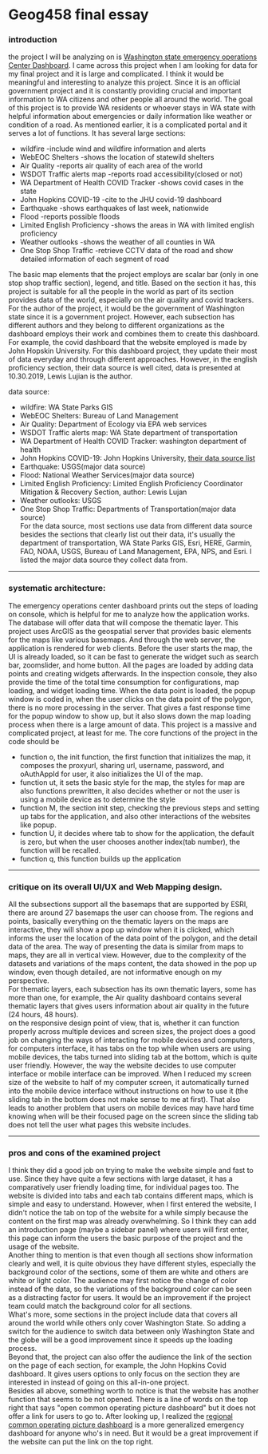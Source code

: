 # Geog458 final essay

### introduction<br/>
   the project I will be analyzing on is [Washington state emergency operations Center Dashboard](https://waseocgis.maps.arcgis.com/apps/MapSeries/index.html?appid=84b17c2a2af8487f97a244b6126834c2). I came across this project when I am looking for data for my final project and it is large and complicated. I think it would be meaningful and interesting to analyze this project. Since it is an official government project and it is constantly providing crucial and important information to WA citizens and other people all around the world. 
   The goal of this project is to provide WA residents or whoever stays in WA state with helpful information about emergencies or daily information like weather or condition of a road. As mentioned earlier, it is a complicated portal and it serves a lot of functions. It has several large sections: 
   - wildfire -include wind and wildfire information and alerts
   - WebEOC Shelters -shows the location of statewild shelters
   - Air Quality -reports air quality of each area of the world
   - WSDOT Traffic alerts map -reports road accessibility(closed or not)
   - WA Department of Health COVID Tracker -shows covid cases in the state
   - John Hopkins COVID-19 -cite to the JHU covid-19 dashboard
   - Earthquake -shows earthquakes of last week, nationwide
   - Flood -reports possible floods
   - Limited English Proficiency -shows the areas in WA with limited english proficiency
   - Weather outlooks -shows the weather of all counties in WA
   - One Stop Shop Traffic -retrieve CCTV data of the road and show detailed information of each segment of road

The basic map elements that the project employs are scalar bar (only in one stop shop traffic section), legend, and title.
Based on the section it has, this project is suitable for all the people in the world as part of its section provides data of the world, especially on the air quality and covid trackers. For the author of the project, it would be the government of Washington state since it is a government project. However, each subsection has different authors and they belong to different organizations as the dashboard employs their work and combines them to create this dashboard. For example, the covid dashboard that the website employed is made by John Hopskin University.
For this dashboard project, they update their most of data everyday and through different approaches. However, in the english proficiency section, their data source is well cited, data is presented at 10.30.2019, Lewis Lujian is the author.

data source:
- wildfire: WA State Parks GIS
- WebEOC Shelters:  Bureau of Land Management
- Air Quality: Department of Ecology via EPA web services
- WSDOT Traffic alerts map: WA State department of transportation
- WA Department of Health COVID Tracker: washington department of health
- John Hopkins COVID-19: John Hopkins University, [their data source list](https://github.com/CSSEGISandData/COVID-19/blob/master/README.md)
- Earthquake: USGS(major data source)
- Flood: National Weather Services(major data source)
- Limited English Proficiency: Limited English Proficiency Coordinator Mitigation & Recovery Section, author: Lewis Lujan
- Weather outlooks: USGS
- One Stop Shop Traffic: Departments of Transportation(major data source)<br/>
For the data source, most sections use data from different data source besides the sections that clearly list out their data, it's usually the department of transportation, WA State Parks GIS, Esri, HERE, Garmin, FAO, NOAA, USGS, Bureau of Land Management, EPA, NPS, and Esri. I listed the major data source they collect data from. 


----------
### systematic architecture:
The emergency operations center dashboard prints out the steps of loading on console, which is helpful for me to analyze how the application works.
The database will offer data that will compose the thematic layer. This project uses ArcGIS as the geospatial server that provides basic elements for the maps like various basemaps. And through the web server, the application is rendered for web clients. 
Before the user starts the map, the UI is already loaded, so it can be fast to generate the widget such as search bar, zoomslider, and home button. All the pages are loaded by adding data points and creating widgets afterwards. In the inspection console, they also provide the time of the total time consumption for configurations, map loading, and widget loading time. When the data point is loaded, the popup window is coded in, when the user clicks on the data point of the polygon, there is no more processing in the server. That gives a fast response time for the popup window to show up, but it also slows down the map loading process when there is a large amount of data.
This project is a massive and complicated project, at least for me. The core functions of the project in the code should be 
- function o, the init function, the first function that initializes the map, it composes the proxyurl, sharing url, username, password, and oAuthAppId for user, it also initializes the UI of the map.
- function ut, it sets the basic style for the map, the styles for map are also functions prewritten, it also decides whether or not the user is using a mobile device as to determine the style
- function M, the section init step, checking the previous steps and setting up tabs for the application, and also other interactions of the websites like popup.
- function U, it decides where tab to show for the application, the default is zero, but when the user chooses another index(tab number), the function will be recalled.
- function q, this function builds up the application





---------

### critique on its overall UI/UX and Web Mapping design.
All the subsections support all the basemaps that are supported by ESRI, there are around 27 basemaps the user can choose from. The regions and points, basically everything on the thematic layers on the maps are interactive, they will show a pop up window when it is clicked, which informs the user the location of the data point of the polygon, and the detail data of the area. The way of presenting the data is similar from maps to maps, they are all in vertical view. However, due to the complexity of the datasets and variations of the maps content, the data showed in the pop up window, even though detailed, are not informative enough on my perspective.<br/>
For thematic layers, each subsection has its own thematic layers, some has more than one, for example, the Air quality dashboard contains several thematic layers that gives users information about air quality in the future (24 hours, 48 hours).<br/>
on the responsive design point of view, that is, whether it can function properly across multiple devices and screen sizes, the project does a good job on changing the ways of interacting for mobile devices and computers, for computers interface, it has tabs on the top while when users are using mobile devices, the tabs turned into sliding tab at the bottom, which is quite user friendly. However, the way the website decides to use computer interface or mobile interface can be improved. When I reduced my screen size of the website to half of my computer screen, it automatically turned into the mobile device interface without instructions on how to use it (the sliding tab in the bottom does not make sense to me at first). That also leads to another problem that users on mobile devices may have hard time knowing when will be their focused page on the screen since the sliding tab does not tell the user what pages this website includes. <br/>


------
### pros and cons of the examined project
I think they did a good job on trying to make the website simple and fast to use. Since they have quite a few sections with large dataset, it has a comparatively user friendly loading time, for individual pages too. The website is divided into tabs and each tab contains different maps, which is simple and easy to understand. However, when I first entered the website, I didn't notice the tab on top of the website for a while simply because the content on the first map was already overwhelming. So I think they can add an introduction page (maybe a sidebar panel) where users will first enter, this page can inform the users the basic purpose of the project and the usage of the website. <br/>
Another thing to mention is that even though all sections show information clearly and well, it is quite obvious they have different styles, especially the background color of the sections, some of them are white and others are white or light color. The audience may first notice the change of color instead of the data, so the variations of the background color can be seen as a distracting factor for users. It would be an improvement if the project team could match the background color for all sections.<br/> 
What's more, some sections in the project include data that covers all around the world while others only cover Washington State. So adding a switch for the audience to switch data between only Washington State and the globe will be a good improvement since it speeds up the loading process. <br/>
Beyond that, the project can also offer the audience the link of the section on the page of each section, for example, the John Hopkins Covid dashboard. It gives users options to only focus on the section they are interested in instead of going on this all-in-one project.<br/>
Besides all above, something worth to notice is that the website has another function that seems to be not opened. There is a line of words on the top right that says "open common operating picture dashboard" but it does not offer a link for users to go to. After looking up, I realized the [regional common operating picture dashboard](https://risp-cusec.opendata.arcgis.com/datasets/68b0b267a23c4210af94f262880b2800) is a more generalized emergency dashboard for anyone who's in need. But it would be a great improvement if the website can put the link on the top right. <br/>






